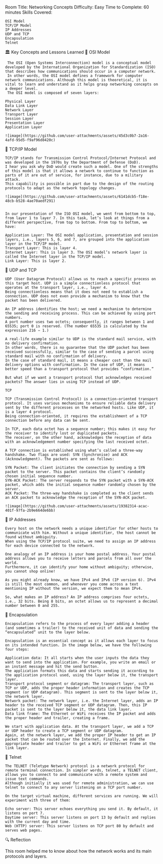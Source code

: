 Room Title: Networking Concepts
Difficulty: Easy
Time to Complete: 60 minutes
Skills Covered:

    OSI Model
    TCP/IP Model
    IP Addresses
    UDP and TCP
    Encapsulation
    Telnet
    
🏛️ Key Concepts and Lessons Learned
🔹 OSI Model

     The OSI (Open Systems Interconnection) model is a conceptual model developed by the International Organization for Standardization (ISO) that describes how communications should occur in a computer network. 
     In other words, the OSI model defines a framework for computer network communications. Although this model is theoretical, it is vital to learn and understand as it helps grasp networking concepts on a deeper level. 
     The OSI model is composed of seven layers:

    Physical Layer
    Data Link Layer
    Network Layer
    Transport Layer
    Session Layer
    Presentation Layer
    Application Layer

    ![image](https://github.com/user-attachments/assets/45d3c0b7-2a16-4afd-95d5-f9af96d8420c)

🔹 TCP/IP Model

    TCP/IP stands for Transmission Control Protocol/Internet Protocol and was developed in the 1970s by the Department of Defense (DoD). 
    I hear you ask why DoD would create such a model. One of the strengths of this model is that it allows a network to continue to function as parts of it are out of service, for instance, due to a military attack. 
    This capability is possible in part due to the design of the routing protocols to adapt as the network topology changes.

    ![image](https://github.com/user-attachments/assets/6141dcb5-f18e-48cb-b528-4ae70aedf291)


    In our presentation of the ISO OSI model, we went from bottom to top, from layer 1 to layer 7. In this task, let’s look at things from a different perspective, from top to bottom. From top to bottom, we have:

    Application Layer: The OSI model application, presentation and session layers, i.e., layers 5, 6, and 7, are grouped into the application layer in the TCP/IP model.
    Transport Layer: This is layer 4.
    Internet Layer: This is layer 3. The OSI model’s network layer is called the Internet layer in the TCP/IP model.
    Link Layer: This is layer 2.

    
🔹 UDP and TCP

    UDP (User Datagram Protocol) allows us to reach a specific process on this target host. UDP is a simple connectionless protocol that operates at the transport layer, i.e., layer 4. 
    Being connectionless means that it does not need to establish a connection. UDP does not even provide a mechanism to know that the packet has been delivered.

    An IP address identifies the host; we need a mechanism to determine the sending and receiving process. This can be achieved by using port numbers. 
    A port number uses two octets; consequently, it ranges between 1 and 65535; port 0 is reserved. (The number 65535 is calculated by the expression 216 − 1.)

    A real-life example similar to UDP is the standard mail service, with no delivery confirmation. 
    In other words, there is no guarantee that the UDP packet has been received successfully, similar to the case of sending a parcel using standard mail with no confirmation of delivery. 
    In the case of standard mail, it means a cheaper cost than the mail delivery options with confirmation. In the case of UDP, it means better speed than a transport protocol that provides “confirmation.”

    But what if we want a transport protocol that acknowledges received packets? The answer lies in using TCP instead of UDP.

    TCP

    TCP (Transmission Control Protocol) is a connection-oriented transport protocol. It uses various mechanisms to ensure reliable data delivery sent by the different processes on the networked hosts. Like UDP, it is a layer 4 protocol. 
    Being connection-oriented, it requires the establishment of a TCP connection before any data can be sent.

    In TCP, each data octet has a sequence number; this makes it easy for the receiver to identify lost or duplicated packets. 
    The receiver, on the other hand, acknowledges the reception of data with an acknowledgement number specifying the last received octet.

    A TCP connection is established using what’s called a three-way handshake. Two flags are used: SYN (Synchronise) and ACK (Acknowledgment). The packets are sent as follows:

    SYN Packet: The client initiates the connection by sending a SYN packet to the server. This packet contains the client’s randomly chosen initial sequence number.
    SYN-ACK Packet: The server responds to the SYN packet with a SYN-ACK packet, which adds the initial sequence number randomly chosen by the server.
    ACK Packet: The three-way handshake is completed as the client sends an ACK packet to acknowledge the reception of the SYN-ACK packet.

    ![image](https://github.com/user-attachments/assets/19382314-acac-401f-97fa-2b9e664de6bb)


🔹 IP Addresses

    Every host on the network needs a unique identifier for other hosts to communicate with him. Without a unique identifier, the host cannot be found without ambiguity. 
    When using the TCP/IP protocol suite, we need to assign an IP address for each device connected to the network.

    One analogy of an IP address is your home postal address. Your postal address allows you to receive letters and parcels from all over the world. 
    Furthermore, it can identify your home without ambiguity; otherwise, you cannot shop online!

    As you might already know, we have IPv4 and IPv6 (IP version 6). IPv4 is still the most common, and whenever you come across a text mentioning IP without the version, we expect them to mean IPv4.

    So, what makes an IP address? An IP address comprises four octets, i.e., 32 bits. Being 8 bits, an octet allows us to represent a decimal number between 0 and 255. 

🔹 Encapsulation

    Encapsulation refers to the process of every layer adding a header (and sometimes a trailer) to the received unit of data and sending the “encapsulated” unit to the layer below.

    Encapsulation is an essential concept as it allows each layer to focus on its intended function. In the image below, we have the following four steps:

    Application data: It all starts when the user inputs the data they want to send into the application. For example, you write an email or an instant message and hit the send button. 
    The application formats this data and starts sending it according to the application protocol used, using the layer below it, the transport layer.
    Transport protocol segment or datagram: The transport layer, such as TCP or UDP, adds the proper header information and creates the TCP segment (or UDP datagram). This segment is sent to the layer below it, the network layer.
    Network packet: The network layer, i.e. the Internet layer, adds an IP header to the received TCP segment or UDP datagram. Then, this IP packet is sent to the layer below it, the data link layer.
    Data link frame: The Ethernet or WiFi receives the IP packet and adds the proper header and trailer, creating a frame.

    We start with application data. At the transport layer, we add a TCP or UDP header to create a TCP segment or UDP datagram. 
    Again, at the network layer, we add the proper IP header to get an IP packet that can be routed over the Internet. Finally, we add the appropriate header and trailer to get a WiFi or Ethernet frame at the link layer.

  🔹 Telnet

    The TELNET (Teletype Network) protocol is a network protocol for remote terminal connection. In simpler words, telnet, a TELNET client, allows you to connect to and communicate with a remote system and issue text commands. 
    Although initially it was used for remote administration, we can use telnet to connect to any server listening on a TCP port number.

    On the target virtual machine, different services are running. We will experiment with three of them:

    Echo server: This server echoes everything you send it. By default, it listens on port 7.
    Daytime server: This server listens on port 13 by default and replies with the current day and time.
    Web (HTTP) server: This server listens on TCP port 80 by default and serves web pages.


🔍 Reflection

This room helped me to know about how the network works and its main protocols and layers.
